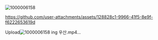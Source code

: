![1000006158](https://github.com/user-attachments/assets/51af6766-4e91-4589-b780-41f8865f7594)


https://github.com/user-attachments/assets/128828c1-9966-41f5-8e9f-f6222653619d



Upload![1000006158](https://github.com/user-attachments/assets/f23acb4d-55c6-43c3-b4bb-e7a61be92bc7)
ing 우산.mp4…

